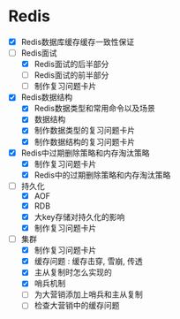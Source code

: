 # Redis

- [x] Redis数据库缓存缓存一致性保证
- [ ] Redis面试
  - [x] Redis面试的后半部分
  - [ ] Redis面试的前半部分
  - [ ] 制作复习问题卡片
- [x] Redis数据结构
  - [x] Redis数据类型和常用命令以及场景
  - [x] 数据结构
  - [x] 制作数据类型的复习问题卡片
  - [x] 制作数据结构的复习问题卡片
- [x] Redis中过期删除策略和内存淘汰策略
  - [x] 制作复习问题卡片
  - [x] Redis中的过期删除策略和内存淘汰策略
- [ ] 持久化
  - [x] AOF
  - [x] RDB
  - [x] 大key存储对持久化的影响
  - [x] 制作复习问题卡片
- [ ] 集群
  - [x] 制作复习问题卡片
  - [x] 缓存问题 : 缓存击穿, 雪崩, 传透
  - [x] 主从复制时怎么实现的
  - [x] 哨兵机制
  - [ ] 为大营销添加上哨兵和主从复制
  - [ ] 检查大营销中的缓存问题